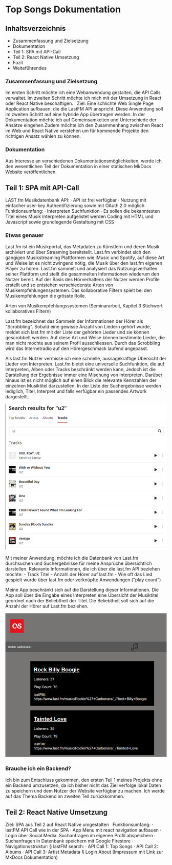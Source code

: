 # Top Songs Dokumentation

## Inhaltsverzeichnis

* Zusammenfassung und Zielsetzung
* Dokumentation
* Teil 1: SPA mit API-Call
* Teil 2: React Native Umsetzung
* Fazit
* Weiteführendes



### Zusammenfassung und Zielsetzung
Im ersten Schritt möchte ich eine Webanwendung gestalten, die API Calls verwaltet. Im zweiten Schritt möchte ich mich mit der Umsetzung in React oder React Native beschäftigen.
	 
Ziel: Eine schlichte Web Single Page Application aufbauen, die die LastFM API anspricht. Diese Anwendung soll im zweiten Schritt auf eine hybride App übertragen werden. In der Dokumentation möchte ich auf Gemeinsamkeiten und Unterschiede der Ansätze eingehen.Zudem möchte ich den Zusammenhang zwischen React im Web und React Native verstehen um für kommende Projekte den richtigen Ansatz wählen zu können.

### Dokumentation
Aus Interesse an verschiedenen Dokumentationsmöglichkeiten, werde ich den wesentlichen Teil der Dokumentation in einer statischen MkDocs Website veröffentlichen.

## Teil 1: SPA mit API-Call

LAST.fm Musikdatenbank API:
· API ist frei verfügbar
· Nutzung mit einfacher user-key Authentifizierung sowie mit OAuth 2.0 möglich
    Funktionsumfang:
· Interpreten Suchfunktion
· Es sollen die bekanntesten Titel eines Musik Interpreten aufgelistet werden
Coding mit HTML und Javascript sowie grundlegende Gestaltung mit CSS

### Etwas genauer

Last.fm ist ein Musikportal, das Metadaten zu Künstlern und deren Musik archiviert und über Streaming bereitstellt. 
Last.fm verbindet sich den gängigen Musikstreaming Plattformen wie iMusic und Spotify, auf diese Art und Weise ist es nicht zwingend nötig, die Musik über den last.fm eigenen Player zu hören.
Last.fm sammelt und analysiert das Nutzungsverhalten seiner Plattform und stellt die gesammelten Informationen wiederum den Nutzer bereit. 
Auf der Basis des Hörverhaltens der Nutzer werden Profile erstellt und so entstehen verschiedenste Arten von Musikempfehlungensystemen. Das kollaborative Filtern spielt bei den Musikempfehlungen die grösste Rolle.

Arten von Musikempfehlungssystemen (Seminararbeit, Kapitel 3 Stichwort kollaboratives Filtern)

Last.fm bezeichnet das Sammeln der Informationen der Hörer als "Scrobbling".
Sobald eine gewisse Anzahl von Liedern gehört wurde, meldet sich last.fm mit der Liste der gehörten Lieder und sie können gescrobbelt werden.
Auf diese Art und Weise können bestimmte Lieder, die man nicht mochte aus seinem Profil ausschliessen.
Durch das Scrobbling wird das Internetradio auf den Hörergeschmack laufend angepasst.


Als last.fm Nutzer vermisse ich eine schnelle, aussagekräftige Übersicht der Lieder von Interpreten.
Last.fm bietet eine universelle Suchfunktion, die auf Interpreten, Alben oder Tracks beschränkt werden kann,
Jedoch ist die Darstellung der Ergebnisse immer eine Mischung von Interpreten. Darüber hinaus ist es nicht möglich auf einen Blick die relevante Kennzahlen der einzelnen Musiktitel darzustellen. In der Liste der Suchergebnisse werden lediglich, Titel, Interpret und falls verfügbar ein passendes Artwork dargestellt.

![Screenshot](img/lastfm_u2.png)

Mit meiner Anwendung, möchte ich die Datenbank von Last.fm durchsuchen und Suchergebnisse für meine Ansprüche übersichtlich darstellen.
Relevante Informationen, die ich über die last.fm API beziehen möchte:
	- Track Titel
	- Anzahl der Hörer auf last.fm
	- Wie oft das Lied gespielt wurde über last.fm oder verknüpfte Anwendungen ("play count")

Meine App beschränkt sich auf die Darstellung dieser Informationen. 
Die App soll über die Eingabe eines Interpreten eine Übersicht der Musiktitel geordnet nach der Beliebtheit der Titel.
Die Beliebtheit soll sich auf die Anzahl der Hörer auf Last.fm beziehen. 
	
![Screenshot](img/topsongs_1.png)

### Brauche ich ein Backend?

Ich bin zum Entschluss gekommen, den ersten Teil 1 meines Projekts ohne ein Backend umzusetzen,
da ich bisher nicht das Ziel verfolge lokal Daten zu speichern und dem Nutzer der Website verfügbar zu machen.
Ich werde auf das Thema Backend im zweiten Teil zurückkommen.


## Teil 2: React Native Umsetzung

Ziel: SPA aus Teil 2 auf React Native umgestalten
 
Funktionsumfang:
· lastFM API Call wie in der SPA
· App Menu mit react navigation aufbauen
· Login über Social Media: Suchanfragen im eigenen Profil abspeichern
· Suchanfragen in Datenbank speichern mit Google Firestore 
· Navigationsstruktur:
        § lastFM search:
            · API Call 1: Top Songs
            · API Call 2: Albums
            · API Call 3: Artist Metadata
        § Login
About (Impressum mit Link zur MkDocs Dokumentation)





